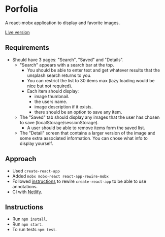 # Porfolia

A react-mobx application to display and favorite images.

[Live version](https://google.com)

## Requirements

- Should have 3 pages: "Search", "Saved" and "Details".
  - "Search" appears with a search bar at the top.
    - You should be able to enter text and get whatever results that the unsplash search returns to you.
    - You can restrict the list to 30 items max (lazy loading would be nice but not required).
    - Each item should display:
      - image thumbnail.
      - the users name.
      - image description if it exists.
      - there should be an option to save any item.
  - The "Saved" tab should display any images that the user has chosen to save (localStorage/sessionStorage).
    - A user should be able to remove items form the saved list.
  - The "Detail" screen that contains a larger version of the image and some extra associated information. You can chose what info to display yourself.

## Approach

- Used `create-react-app`
- Added `mobx mobx-react react-app-rewire-mobx`
- Followed [instructions](https://github.com/timarney/react-app-rewired#how-to-rewire-your-create-react-app-project) to rewire `create-react-app` to be able to use annotations.
- CI with [Netlify](https://www.netlify.com/).

## Instructions

- Run `npm install`.
- Run `npm start`.
- To run tests `npm test`.
